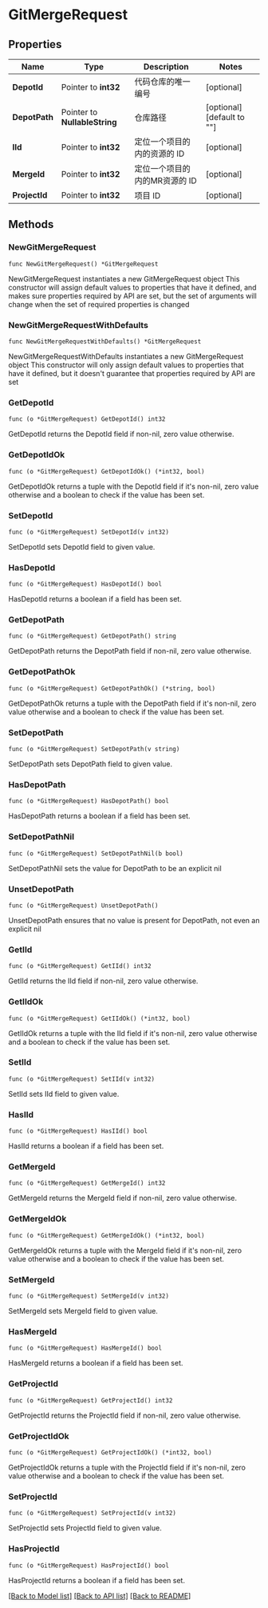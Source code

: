 # GitMergeRequest

## Properties

Name | Type | Description | Notes
------------ | ------------- | ------------- | -------------
**DepotId** | Pointer to **int32** | 代码仓库的唯一编号 | [optional] 
**DepotPath** | Pointer to **NullableString** | 仓库路径 | [optional] [default to ""]
**IId** | Pointer to **int32** | 定位一个项目的内的资源的 ID | [optional] 
**MergeId** | Pointer to **int32** | 定位一个项目的内的MR资源的 ID | [optional] 
**ProjectId** | Pointer to **int32** | 项目 ID | [optional] 

## Methods

### NewGitMergeRequest

`func NewGitMergeRequest() *GitMergeRequest`

NewGitMergeRequest instantiates a new GitMergeRequest object
This constructor will assign default values to properties that have it defined,
and makes sure properties required by API are set, but the set of arguments
will change when the set of required properties is changed

### NewGitMergeRequestWithDefaults

`func NewGitMergeRequestWithDefaults() *GitMergeRequest`

NewGitMergeRequestWithDefaults instantiates a new GitMergeRequest object
This constructor will only assign default values to properties that have it defined,
but it doesn't guarantee that properties required by API are set

### GetDepotId

`func (o *GitMergeRequest) GetDepotId() int32`

GetDepotId returns the DepotId field if non-nil, zero value otherwise.

### GetDepotIdOk

`func (o *GitMergeRequest) GetDepotIdOk() (*int32, bool)`

GetDepotIdOk returns a tuple with the DepotId field if it's non-nil, zero value otherwise
and a boolean to check if the value has been set.

### SetDepotId

`func (o *GitMergeRequest) SetDepotId(v int32)`

SetDepotId sets DepotId field to given value.

### HasDepotId

`func (o *GitMergeRequest) HasDepotId() bool`

HasDepotId returns a boolean if a field has been set.

### GetDepotPath

`func (o *GitMergeRequest) GetDepotPath() string`

GetDepotPath returns the DepotPath field if non-nil, zero value otherwise.

### GetDepotPathOk

`func (o *GitMergeRequest) GetDepotPathOk() (*string, bool)`

GetDepotPathOk returns a tuple with the DepotPath field if it's non-nil, zero value otherwise
and a boolean to check if the value has been set.

### SetDepotPath

`func (o *GitMergeRequest) SetDepotPath(v string)`

SetDepotPath sets DepotPath field to given value.

### HasDepotPath

`func (o *GitMergeRequest) HasDepotPath() bool`

HasDepotPath returns a boolean if a field has been set.

### SetDepotPathNil

`func (o *GitMergeRequest) SetDepotPathNil(b bool)`

 SetDepotPathNil sets the value for DepotPath to be an explicit nil

### UnsetDepotPath
`func (o *GitMergeRequest) UnsetDepotPath()`

UnsetDepotPath ensures that no value is present for DepotPath, not even an explicit nil
### GetIId

`func (o *GitMergeRequest) GetIId() int32`

GetIId returns the IId field if non-nil, zero value otherwise.

### GetIIdOk

`func (o *GitMergeRequest) GetIIdOk() (*int32, bool)`

GetIIdOk returns a tuple with the IId field if it's non-nil, zero value otherwise
and a boolean to check if the value has been set.

### SetIId

`func (o *GitMergeRequest) SetIId(v int32)`

SetIId sets IId field to given value.

### HasIId

`func (o *GitMergeRequest) HasIId() bool`

HasIId returns a boolean if a field has been set.

### GetMergeId

`func (o *GitMergeRequest) GetMergeId() int32`

GetMergeId returns the MergeId field if non-nil, zero value otherwise.

### GetMergeIdOk

`func (o *GitMergeRequest) GetMergeIdOk() (*int32, bool)`

GetMergeIdOk returns a tuple with the MergeId field if it's non-nil, zero value otherwise
and a boolean to check if the value has been set.

### SetMergeId

`func (o *GitMergeRequest) SetMergeId(v int32)`

SetMergeId sets MergeId field to given value.

### HasMergeId

`func (o *GitMergeRequest) HasMergeId() bool`

HasMergeId returns a boolean if a field has been set.

### GetProjectId

`func (o *GitMergeRequest) GetProjectId() int32`

GetProjectId returns the ProjectId field if non-nil, zero value otherwise.

### GetProjectIdOk

`func (o *GitMergeRequest) GetProjectIdOk() (*int32, bool)`

GetProjectIdOk returns a tuple with the ProjectId field if it's non-nil, zero value otherwise
and a boolean to check if the value has been set.

### SetProjectId

`func (o *GitMergeRequest) SetProjectId(v int32)`

SetProjectId sets ProjectId field to given value.

### HasProjectId

`func (o *GitMergeRequest) HasProjectId() bool`

HasProjectId returns a boolean if a field has been set.


[[Back to Model list]](../README.md#documentation-for-models) [[Back to API list]](../README.md#documentation-for-api-endpoints) [[Back to README]](../README.md)



